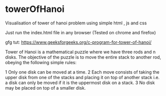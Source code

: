 # towerOfHanoi
Visualisation of tower of hanoi problem using simple html , js and css


Just run the index.html file in any browser (Tested on chrome and firefox)


gfg tut: https://www.geeksforgeeks.org/c-program-for-tower-of-hanoi/

Tower of Hanoi is a mathematical puzzle where we have three rods and n disks. The objective of the puzzle is to move the entire stack to another rod, obeying the following simple rules: 

   1 Only one disk can be moved at a time.
   2 Each move consists of taking the upper disk from one of the stacks and placing it on top of another stack i.e. a disk can only be moved if it is the uppermost disk on a stack.
   3 No disk may be placed on top of a smaller disk.
